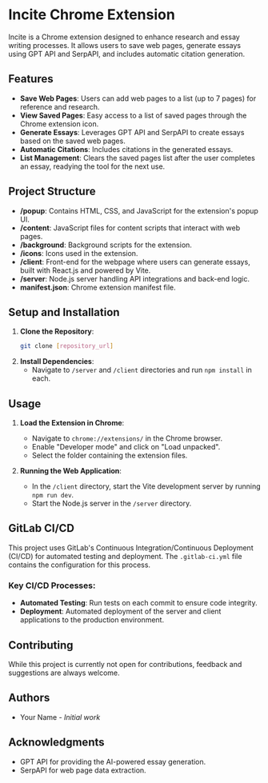 
# Incite Chrome Extension

Incite is a Chrome extension designed to enhance research and essay writing processes. It allows users to save web pages, generate essays using GPT API and SerpAPI, and includes automatic citation generation.

## Features

- **Save Web Pages**: Users can add web pages to a list (up to 7 pages) for reference and research.
- **View Saved Pages**: Easy access to a list of saved pages through the Chrome extension icon.
- **Generate Essays**: Leverages GPT API and SerpAPI to create essays based on the saved web pages.
- **Automatic Citations**: Includes citations in the generated essays.
- **List Management**: Clears the saved pages list after the user completes an essay, readying the tool for the next use.

## Project Structure

- **/popup**: Contains HTML, CSS, and JavaScript for the extension's popup UI.
- **/content**: JavaScript files for content scripts that interact with web pages.
- **/background**: Background scripts for the extension.
- **/icons**: Icons used in the extension.
- **/client**: Front-end for the webpage where users can generate essays, built with React.js and powered by Vite.
- **/server**: Node.js server handling API integrations and back-end logic.
- **manifest.json**: Chrome extension manifest file.

## Setup and Installation

1. **Clone the Repository**:
   ```bash
   git clone [repository_url]
   ```
2. **Install Dependencies**:
   - Navigate to `/server` and `/client` directories and run `npm install` in each.

## Usage

1. **Load the Extension in Chrome**:
   - Navigate to `chrome://extensions/` in the Chrome browser.
   - Enable "Developer mode" and click on "Load unpacked".
   - Select the folder containing the extension files.

2. **Running the Web Application**:
   - In the `/client` directory, start the Vite development server by running `npm run dev`.
   - Start the Node.js server in the `/server` directory.

## GitLab CI/CD

This project uses GitLab's Continuous Integration/Continuous Deployment (CI/CD) for automated testing and deployment. The `.gitlab-ci.yml` file contains the configuration for this process.

### Key CI/CD Processes:

- **Automated Testing**: Run tests on each commit to ensure code integrity.
- **Deployment**: Automated deployment of the server and client applications to the production environment.

## Contributing

While this project is currently not open for contributions, feedback and suggestions are always welcome.

## Authors

- Your Name - *Initial work*

## Acknowledgments

- GPT API for providing the AI-powered essay generation.
- SerpAPI for web page data extraction.
